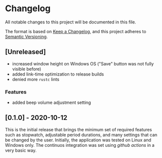 # Changelog

All notable changes to this project will be documented in this file.

The format is based on [Keep a Changelog](https://keepachangelog.com/en/1.0.0/),
and this project adheres to [Semantic Versioning](https://semver.org/spec/v2.0.0.html).

## [Unreleased]

- increased window height on Windows OS ("Save" button was not fully visible
  before)
- added link-time optimization to release builds
- denied more `rustc` lints

### Features

- added beep volume adjustment setting

## [0.1.0] - 2020-10-12

This is the initial release that brings the minimum set of required
features such as stopwatch, adjustable period durations, and many
settings that can be changed by the user. Initially, the application
was tested on Linux and Windows only. The continuos integration
was set using *github actions* in a very basic way.

